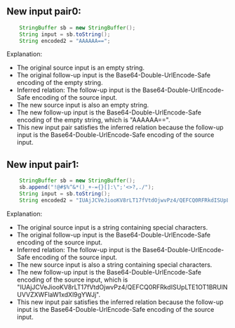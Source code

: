 ## New input pair0:
```java
    StringBuffer sb = new StringBuffer();
    String input = sb.toString();
    String encoded2 = "AAAAAA==";
```

Explanation: 
- The original source input is an empty string.
- The original follow-up input is the Base64-Double-UrlEncode-Safe encoding of the empty string.
- Inferred relation: The follow-up input is the Base64-Double-UrlEncode-Safe encoding of the source input.
- The new source input is also an empty string.
- The new follow-up input is the Base64-Double-UrlEncode-Safe encoding of the empty string, which is "AAAAAA==".
- This new input pair satisfies the inferred relation because the follow-up input is the Base64-Double-UrlEncode-Safe encoding of the source input.

## New input pair1:
```java
    StringBuffer sb = new StringBuffer();
    sb.append("!@#$%^&*()_+-={}[]:\";'<>?,./");
    String input = sb.toString();
    String encoded2 = "IUAjJCVeJiooKV8rLT17fVtdOjwvPz4/QEFCQ0RFRkdISUpLTE1OT1BRUlNUVVZXWFlaW1xdXl9gYWJj";
```

Explanation: 
- The original source input is a string containing special characters.
- The original follow-up input is the Base64-Double-UrlEncode-Safe encoding of the source input.
- Inferred relation: The follow-up input is the Base64-Double-UrlEncode-Safe encoding of the source input.
- The new source input is also a string containing special characters.
- The new follow-up input is the Base64-Double-UrlEncode-Safe encoding of the source input, which is "IUAjJCVeJiooKV8rLT17fVtdOjwvPz4/QEFCQ0RFRkdISUpLTE1OT1BRUlNUVVZXWFlaW1xdXl9gYWJj".
- This new input pair satisfies the inferred relation because the follow-up input is the Base64-Double-UrlEncode-Safe encoding of the source input.